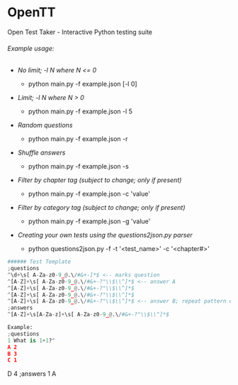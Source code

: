 # OpenTT
Open Test Taker - Interactive Python testing suite

###### Example usage:

- *No limit; -l N where N <= 0*
    - python main.py -f example.json [-l 0]

- *Limit; -l N where N > 0*
    - python main.py -f example.json -l 5

- *Random questions*
    - python main.py -f example.json -r

- *Shuffle answers*
    - python main.py -f example.json -s

- *Filter by chapter tag (subject to change; only if present)*
    - python main.py -f example.json -c 'value'

- *Filter by category tag (subject to change; only if present)*
    - python main.py -f example.json -g 'value'

- *Creating your own tests using the questions2json.py parser*
    - python questions2json.py -f <file> -t '<test_name>' -c '<chapter#>'

```python
###### Test Template
;questions
^\d+\s[ A-Za-z0-9_@.\/#&+-]*$ <-- marks question
^[A-Z]+\s[ A-Za-z0-9_@.\/#&+-?"\\$\\^]*$ <-- answer A
^[A-Z]+\s[ A-Za-z0-9_@.\/#&+-?"\\$\\^]*$
^[A-Z]+\s[ A-Za-z0-9_@.\/#&+-?"\\$\\^]*$
^[A-Z]+\s[ A-Za-z0-9_@.\/#&+-?"\\$\\^]*$ <-- answer B; repeat pattern of Q-A{n}
;answers
^[A-Z]+\s[A-Za-z]+\s[ A-Za-z0-9_@.\/#&+-?"\\$\\^]*$

Example:
;questions
1 What is 1+1?"
A 2
B 3
C 1
```
D 4
;answers
1 A
